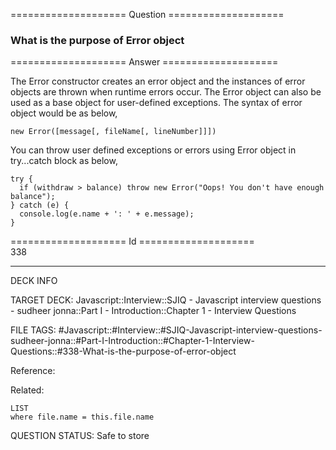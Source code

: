 ==================== Question ====================  

### What is the purpose of Error object  

==================== Answer ====================  

The Error constructor creates an error object and the instances of error objects are thrown when runtime errors occur. The Error object can also be used as a base object for user-defined exceptions. The syntax of error object would be as below,

<!-- codeblock-start -->
<pre><code class="hljs language-javascript"><span class="hljs-keyword">new</span> <span class="hljs-title class_">Error</span>([message[, fileName[, lineNumber]]])
</code></pre>
<!-- codeblock-end -->

You can throw user defined exceptions or errors using Error object in try...catch block as below,

<!-- codeblock-start -->
<pre><code class="hljs language-javascript"><span class="hljs-keyword">try</span> {
  <span class="hljs-keyword">if</span> (withdraw > balance) <span class="hljs-keyword">throw</span> <span class="hljs-keyword">new</span> <span class="hljs-title class_">Error</span>(<span class="hljs-string">"Oops! You don't have enough balance"</span>);
} <span class="hljs-keyword">catch</span> (e) {
  <span class="hljs-variable language_">console</span>.<span class="hljs-title function_">log</span>(e.<span class="hljs-property">name</span> + <span class="hljs-string">': '</span> + e.<span class="hljs-property">message</span>);
}
</code></pre>
<!-- codeblock-end -->

==================== Id ====================  
338

---

DECK INFO

TARGET DECK: Javascript::Interview::SJIQ - Javascript interview questions - sudheer jonna::Part I - Introduction::Chapter 1 - Interview Questions

FILE TAGS: #Javascript::#Interview::#SJIQ-Javascript-interview-questions-sudheer-jonna::#Part-I-Introduction::#Chapter-1-Interview-Questions::#338-What-is-the-purpose-of-error-object

Reference:

Related:

```dataview
LIST
where file.name = this.file.name
```

QUESTION STATUS: Safe to store

